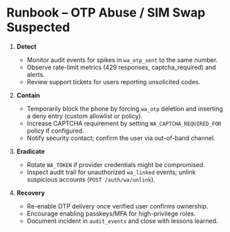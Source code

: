 # Runbook – OTP Abuse / SIM Swap Suspected

1. **Detect**
   - Monitor audit events for spikes in `wa_otp_sent` to the same number.
   - Observe rate-limit metrics (429 responses, captcha_required) and alerts.
   - Review support tickets for users reporting unsolicited codes.

2. **Contain**
   - Temporarily block the phone by forcing `wa_otp` deletion and inserting a deny entry (custom allowlist or policy).
   - Increase CAPTCHA requirement by setting `WA_CAPTCHA_REQUIRED_FOR` policy if configured.
   - Notify security contact; confirm the user via out-of-band channel.

3. **Eradicate**
   - Rotate `WA_TOKEN` if provider credentials might be compromised.
   - Inspect audit trail for unauthorized `wa_linked` events; unlink suspicious accounts (`POST /auth/wa/unlink`).

4. **Recovery**
   - Re-enable OTP delivery once verified user confirms ownership.
   - Encourage enabling passkeys/MFA for high-privilege roles.
   - Document incident in `audit_events` and close with lessons learned.

